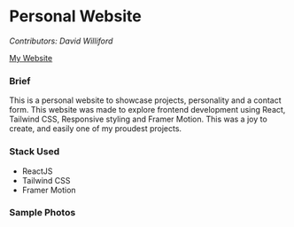 # Personal Website 
*Contributors: David Williford*

[My Website](https://davidwilliford.dev)

### Brief
This is a personal website to showcase projects, personality and a contact form. This website was made to explore frontend development using React, Tailwind CSS, Responsive styling and Framer Motion. This was a joy to create, and easily one of my proudest projects.

### Stack Used
* ReactJS
* Tailwind CSS
* Framer Motion

### Sample Photos
